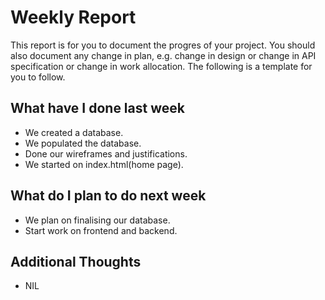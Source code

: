 # Weekly Report

This report is for you to document the progres of your project. You should also document any change in plan, e.g. change in design or change in API specification or change in work allocation. The following is a template for you to follow.

## What have I done last week

-   We created a database.
-   We populated the database.
-   Done our wireframes and justifications.
-   We started on index.html(home page).

## What do I plan to do next week

-   We plan on finalising our database.
-   Start work on frontend and backend.

## Additional Thoughts

-   NIL

